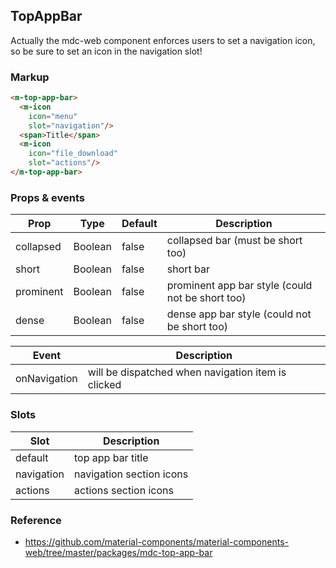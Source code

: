 ## TopAppBar

Actually the mdc-web component enforces users to set a navigation icon, so be sure to set an icon
in the navigation slot!

### Markup

```html
<m-top-app-bar>
  <m-icon
    icon="menu"
    slot="navigation"/>
  <span>Title</span>
  <m-icon
    icon="file_download"
    slot="actions"/>
</m-top-app-bar>
```

### Props & events

| Prop | Type | Default | Description |
|------|------|---------|-------------|
| collapsed | Boolean | false | collapsed bar (must be short too) |
| short | Boolean | false | short bar |
| prominent | Boolean | false | prominent app bar style (could not be short too) |
| dense | Boolean | false | dense app bar style (could not be short too) |

| Event | Description |
|------|------|
| onNavigation | will be dispatched when navigation item is clicked |

### Slots

| Slot | Description |
|------|-------------|
| default | top app bar title |
| navigation | navigation section icons |
| actions | actions section icons |

### Reference

- https://github.com/material-components/material-components-web/tree/master/packages/mdc-top-app-bar
